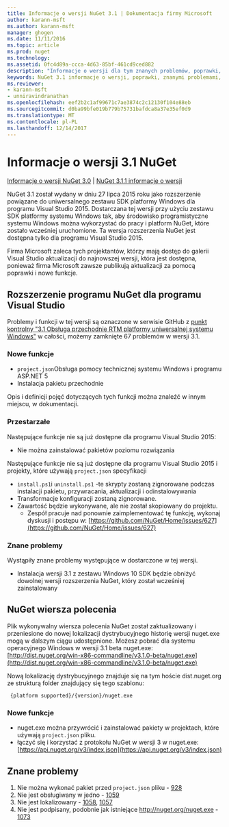 ```yaml
---
title: Informacje o wersji NuGet 3.1 | Dokumentacja firmy Microsoft
author: karann-msft
ms.author: karann-msft
manager: ghogen
ms.date: 11/11/2016
ms.topic: article
ms.prod: nuget
ms.technology: 
ms.assetid: 0fc4d89a-ccca-4d63-85bf-461cd9ced882
description: "Informacje o wersji dla tym znanych problemów, poprawki, dodatkowe funkcje i dcr 3.1 NuGet."
keywords: NuGet 3.1 informacje o wersji, poprawki, znanymi problemami, nowe funkcje, dcr
ms.reviewer:
- karann-msft
- unniravindranathan
ms.openlocfilehash: eef2b2c1af99671c7ae3874c2c12130f104e88eb
ms.sourcegitcommit: d0ba99bfe019b779b75731bafdca8a37e35ef0d9
ms.translationtype: MT
ms.contentlocale: pl-PL
ms.lasthandoff: 12/14/2017
---
```

# <a name="nuget-31-release-notes"></a>Informacje o wersji 3.1 NuGet

[Informacje o wersji NuGet 3.0](../release-notes/nuget-3.0.0.md) | [NuGet 3.1.1 informacje o wersji](../release-notes/nuget-3.1.1.md)

NuGet 3.1 został wydany w dniu 27 lipca 2015 roku jako rozszerzenie powiązane do uniwersalnego zestawu SDK platformy Windows dla programu Visual Studio 2015. Dostarczana tej wersji przy użyciu zestawu SDK platformy systemu Windows tak, aby środowisko programistyczne systemu Windows można wykorzystać do pracy i platform NuGet, które zostało wcześniej uruchomione. Ta wersja rozszerzenia NuGet jest dostępna tylko dla programu Visual Studio 2015.

Firma Microsoft zaleca tych projektantów, którzy mają dostęp do galerii Visual Studio aktualizacji do najnowszej wersji, która jest dostępna, ponieważ firma Microsoft zawsze publikują aktualizacji za pomocą poprawki i nowe funkcje.

## <a name="nuget-visual-studio-extension"></a>Rozszerzenie programu NuGet dla programu Visual Studio

Problemy i funkcji w tej wersji są oznaczone w serwisie GitHub z [punkt kontrolny "3.1 Obsługa przechodnie RTM platformy uniwersalnej systemu Windows"](https://github.com/NuGet/Home/issues?utf8=%E2%9C%93&q=is%3Aclosed+milestone%3A%223.1+RTM+UWP+transitive+support%22+) w całości, możemy zamknięte 67 problemów w wersji 3.1.

### <a name="new-features"></a>Nowe funkcje

* `project.json`Obsługa pomocy technicznej systemu Windows i programu ASP.NET 5
* Instalacja pakietu przechodnie

Opis i definicji pojęć dotyczących tych funkcji można znaleźć w innym miejscu, w dokumentacji.

### <a name="deprecated"></a>Przestarzałe

Następujące funkcje nie są już dostępne dla programu Visual Studio 2015:

* Nie można zainstalować pakietów poziomu rozwiązania

Następujące funkcje nie są już dostępne dla programu Visual Studio 2015 i projekty, które używają `project.json` specyfikacji

* `install.ps1`i `uninstall.ps1` -te skrypty zostaną zignorowane podczas instalacji pakietu, przywracania, aktualizacji i odinstalowywania
* Transformacje konfiguracji zostaną zignorowane.
* Zawartość będzie wykonywane, ale nie został skopiowany do projektu.
    * Zespół pracuje nad ponownie zaimplementować tę funkcję, wykonaj dyskusji i postępu w: [https://github.com/NuGet/Home/issues/627](https://github.com/NuGet/Home/issues/627)


### <a name="known-issues"></a>Znane problemy

Wystąpiły znane problemy występujące w dostarczone w tej wersji.

* Instalacja wersji 3.1 z zestawu Windows 10 SDK będzie obniżyć dowolnej wersji rozszerzenia NuGet, który został wcześniej zainstalowany

## <a name="nuget-command-line"></a>NuGet wiersza polecenia

Plik wykonywalny wiersza polecenia NuGet został zaktualizowany i przeniesione do nowej lokalizacji dystrybucyjnego historię wersji nuget.exe mogą w dalszym ciągu udostępnione.  Możesz pobrać dla systemu operacyjnego Windows w wersji 3.1 beta nuget.exe: [http://dist.nuget.org/win-x86-commandline/v3.1.0-beta/nuget.exe](http://dist.nuget.org/win-x86-commandline/v3.1.0-beta/nuget.exe)

Nową lokalizację dystrybucyjnego znajduje się na tym hoście dist.nuget.org ze strukturą folder znajdujący się tego szablonu:

     {platform supported}/{version}/nuget.exe

### <a name="new-features"></a>Nowe funkcje

* nuget.exe można przywrócić i zainstalować pakiety w projektach, które używają `project.json` pliku.
* łączyć się i korzystać z protokołu NuGet w wersji 3 w nuget.exe: [https://api.nuget.org/v3/index.json](https://api.nuget.org/v3/index.json)

## <a name="known-issues"></a>Znane problemy ##

1.    Nie można wykonać pakiet przed `project.json` pliku - [928](https://github.com/NuGet/Home/issues/928)
2.    Nie jest obsługiwany w jedno - [1059](https://github.com/NuGet/Home/issues/1059)
3.    Nie jest lokalizowany - [1058](https://github.com/NuGet/Home/issues/1058), [1057](https://github.com/NuGet/Home/issues/1057)
4.    Nie jest podpisany, podobnie jak istniejące http://nuget.org/nuget.exe - [1073](https://github.com/NuGet/Home/issues/1073)
